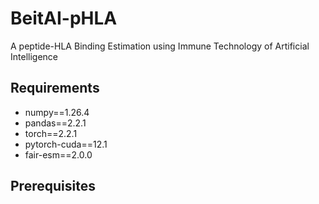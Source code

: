 # BeitAI-pHLA
A peptide-HLA Binding Estimation using Immune Technology of Artificial Intelligence

## Requirements
* numpy==1.26.4
* pandas==2.2.1
* torch==2.2.1
* pytorch-cuda==12.1
* fair-esm==2.0.0

## Prerequisites
